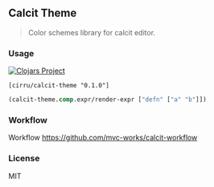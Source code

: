 
Calcit Theme
----

> Color schemes library for calcit editor.

### Usage

[![Clojars Project](https://img.shields.io/clojars/v/cirru/calcit-theme.svg)](https://clojars.org/cirru/calcit-theme)

```edn
[cirru/calcit-theme "0.1.0"]
```

```clojure
(calcit-theme.comp.expr/render-expr ["defn" ["a" "b"]])
```

### Workflow

Workflow https://github.com/mvc-works/calcit-workflow

### License

MIT
